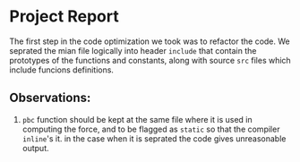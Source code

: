 # Project Report 

The first step in the code optimization we took was to refactor the code. We seprated the mian file logically into header `include` that contain the prototypes of the functions and constants, along with source `src` files which include funcions definitions.  

## Observations: 

1. `pbc` function should be kept at the same file where it is used in computing the force, and to be flagged as `static` so that the compiler `inline`'s it. in the case when it is seprated the code gives unreasonable output.   
